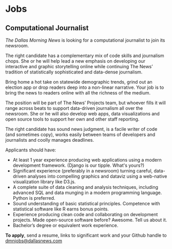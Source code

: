 # Jobs

## Computational Journalist

*The Dallas Morning News* is looking for a computational journalist to join its newsroom.

The right candidate has a complementary mix of code skills and journalism chops. She or he will help lead a new emphasis on developing our interactive and graphic storytelling online while continuing The News’ tradition of statistically sophisticated and data-dense journalism.

Bring home a hot take on statewide demographic trends, grind out an election app or drop readers deep into a non-linear narrative. Your job is to bring the news to readers online with all the richness of the medium.

The position will be part of The News’ Projects team, but whoever fills it will range across beats to support data-driven journalism all over the newsroom. She or he will also develop web apps, data visualizations and open source tools to support her own and other staff reporting.

The right candidate has sound news judgment, is a facile writer of code (and sometimes copy), works easily between teams of developers and journalists and coolly manages deadlines.

 
Applicants should have:

- At least 1 year experience producing web applications using a modern development framework. (Django is our tipple. What's yours?)
- Significant experience (preferably in a newsroom) turning careful, data-driven analyses into compelling graphics and dataviz using a web-native visualization library like D3.js.
- A complete suite of data cleaning and analysis techniques, including advanced SQL and data munging in a modern programming language. Python is preferred.
- Sound understanding of basic statistical principles. Competence with statistical software like R earns bonus points.
- Experience producing clean code and collaborating on development projects. Made open-source software before? Awesome. Tell us about it.
- Bachelor’s degree or equivalent work experience.


**To apply**, send a resume, links to significant work and your Github handle to dmnjobs@dallasnews.com

